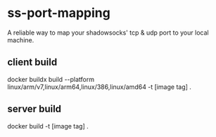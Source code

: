 # ss-port-mapping
A reliable way to map your shadowsocks' tcp &amp; udp port to your local machine.

## client build

docker buildx build --platform linux/arm/v7,linux/arm64,linux/386,linux/amd64 -t [image tag] .

## server build
docker build -t [image tag] .
